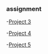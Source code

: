 ### assignment

-[Project 3](https://abdulbusari.github.io/intro_webdev/project_3/)

-[Project 4](https://abdulbusari.github.io/intro_webdev/project_4/)

-[Project 5](https://abdulbusari.github.io/intro_webdev/project_5/)